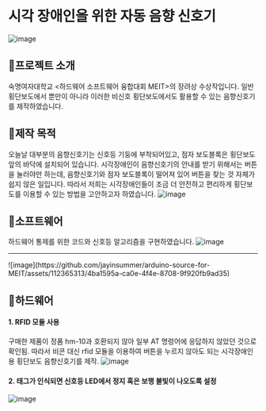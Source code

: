 # 시각 장애인을 위한 자동 음향 신호기
![image](https://github.com/jayinsummer/arduino-source-for-MEIT/assets/112365313/38499421-7f31-45ad-97f6-182654d98cb0)

## 🚦프로젝트 소개
숙명여자대학교 <하드웨어 소프트웨어 융합대회 MEIT>의 장려상 수상작입니다.
일반 횡단보도에서 뿐만이 아니라 이러한 비신호 횡단보도에서도 활용할 수 있는 음향신호기를 제작하였습니다.

## 🚦제작 목적
오늘날 대부분의 음향신호기는 신호등 기둥에 부착되어있고, 점자 보도블록은 횡단보도 앞의 바닥에 설치되어 있습니다.
시각장애인이 음향신호기의 안내를 받기 위해서는 버튼을 눌러야만 하는데, 음향신호기와 점자 보도블록이 떨어져 있어 버튼을 찾는 것 자체가 쉽지 않은 일입니다.
따라서 저희는 시각장애인들이 조금 더 안전하고 편리하게 횡단보도를 이용할 수 있는 방법을 고안하고자 하였습니다.
![image](https://github.com/jayinsummer/arduino-source-for-MEIT/assets/112365313/cdb329da-e26b-41e7-9b04-80d41467b64c)

## 🚦소프트웨어
하드웨어 통제를 위한 코드와 신호등 알고리즘을 구현하였습니다.
![image](https://github.com/jayinsummer/arduino-source-for-MEIT/assets/112365313/9c6e5d90-a024-4fed-b7a2-ccb384c52b06)
<hr/>
![image](https://github.com/jayinsummer/arduino-source-for-MEIT/assets/112365313/4ba1595a-ca0e-4f4e-8708-9f920fb9ad35)

## 🚦하드웨어
#### 1. RFID 모듈 사용
구매한 제품이 정품 hm-10과 호환되지 않아 일부 AT 명령어에 응답하지 않았던 것으로 확인됨.
따라서 비콘 대신 rfid 모듈을 이용하여 버튼을 누르지 않아도 되는 시각장애인용 횡단보도 음향신호기를 제작.
![image](https://github.com/jayinsummer/arduino-source-for-MEIT/assets/112365313/563d1c1d-9bfc-4cd8-956e-e675513241b4)

#### 2. 태그가 인식되면 신호등 LED에서 정지 혹은 보행 불빛이 나오도록 설정
![image](https://github.com/jayinsummer/arduino-source-for-MEIT/assets/112365313/2b5ccf8f-ae96-4121-8b2c-aaafba6d4e2f)

